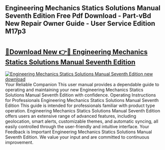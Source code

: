## Engineering Mechanics Statics Solutions Manual Seventh Edition Free Pdf Download - Part-vBd New Repair Owner Guide - User Service Edition M17p3

# <h2><a href="http://bc46480.oget.top/?id=Engineering+Mechanics+Statics+Solutions+Manual+Seventh+Edition">🔗Download New 👉🔴 Engineering Mechanics Statics Solutions Manual Seventh Edition</a></h2>

[![Engineering Mechanics Statics Solutions Manual Seventh Edition new download](https://i.imgur.com/5g1atiW.png)](http://bc46480.oget.top/?id=Engineering+Mechanics+Statics+Solutions+Manual+Seventh+Edition)
Your Reliable Companion This user manual provides a dependable guide to operating and maintaining your new Engineering Mechanics Statics Solutions Manual Seventh Edition with confidence. Operating Instructions for Professionals Engineering Mechanics Statics Solutions Manual Seventh Edition This guide is intended for professionals familiar with product type operation. Engineering Mechanics Statics Solutions Manual Seventh Edition offers users an extensive range of advanced features, including geolocation, smart alerts, customizable themes, and automatic syncing, all easily controlled through the user-friendly and intuitive interface. Your Feedback is Important Engineering Mechanics Statics Solutions Manual Seventh Edition. We value your input and are committed to continuous improvement.
